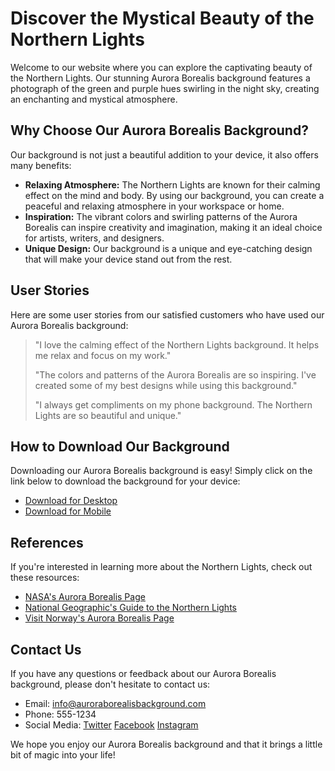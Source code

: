 <!--font:Cormorant Garamond-->

# Discover the Mystical Beauty of the Northern Lights

Welcome to our website where you can explore the captivating beauty of the Northern Lights. Our stunning Aurora Borealis background features a photograph of the green and purple hues swirling in the night sky, creating an enchanting and mystical atmosphere.

## Why Choose Our Aurora Borealis Background?

Our background is not just a beautiful addition to your device, it also offers many benefits:

- **Relaxing Atmosphere:** The Northern Lights are known for their calming effect on the mind and body. By using our background, you can create a peaceful and relaxing atmosphere in your workspace or home.
- **Inspiration:** The vibrant colors and swirling patterns of the Aurora Borealis can inspire creativity and imagination, making it an ideal choice for artists, writers, and designers.
- **Unique Design:** Our background is a unique and eye-catching design that will make your device stand out from the rest.

## User Stories

Here are some user stories from our satisfied customers who have used our Aurora Borealis background:

> "I love the calming effect of the Northern Lights background. It helps me relax and focus on my work."
>
> "The colors and patterns of the Aurora Borealis are so inspiring. I've created some of my best designs while using this background."
>
> "I always get compliments on my phone background. The Northern Lights are so beautiful and unique."

## How to Download Our Background

Downloading our Aurora Borealis background is easy! Simply click on the link below to download the background for your device:

- [Download for Desktop](#desktop)
- [Download for Mobile](#mobile)

## References

If you're interested in learning more about the Northern Lights, check out these resources:

- [NASA's Aurora Borealis Page](#nasa)
- [National Geographic's Guide to the Northern Lights](#natgeo)
- [Visit Norway's Aurora Borealis Page](#norway)

## Contact Us

If you have any questions or feedback about our Aurora Borealis background, please don't hesitate to contact us:

- Email: [info@auroraborealisbackground.com](mailto:info@auroraborealisbackground.com)
- Phone: 555-1234
- Social Media: [Twitter](#twitter) [Facebook](#facebook) [Instagram](#instagram)

We hope you enjoy our Aurora Borealis background and that it brings a little bit of magic into your life!

<!--

Write me content for website with wallpaper which alt text is:

"A photograph of the Northern Lights, with the green and purple hues swirling in the night sky."

The name/title of the page should not be 1:1 copy of the alt text but rather a real content of the website which is using this wallpaper.

- Use markdown format 
- Start with heading
- Heading should be short and concise
- The content should look like a real website 
- The website should not be about the wallpaper, wallpaper is just a related background
- Heading should be contain work "wallpaper" or "background"
- Include real sections like references, contact, user stories, etc. use things relevant to the page purpose.
- Feel free to use structure like headings, bullets, numbering, blockquotes, paragraphs, horizontal lines, etc.
- You can use formatting like bold or _italic_
- You can include UTF-8 emojis
- Links should be only #hash anchors (and you can refer to the document itself)
- Do not include images


---


# Explore the Mystical Beauty of the Northern Lights with Our Aurora Borealis Wallpaper

Welcome to our website where you can experience the captivating beauty of the Northern Lights through our stunning Aurora Borealis wallpaper. Our high-quality wallpaper features a photograph of the Northern Lights, with the green and purple hues swirling in the night sky, creating an enchanting and mystical atmosphere.

## Why Choose Our Aurora Borealis Wallpaper?

Our wallpaper is not just a beautiful background for your device, it also offers many benefits:

- **Relaxing Atmosphere:** The Northern Lights are known for their calming effect on the mind and body. By using our wallpaper, you can create a peaceful and relaxing atmosphere in your workspace or home.
- **Inspiration:** The vibrant colors and swirling patterns of the Aurora Borealis can inspire creativity and imagination, making it an ideal choice for artists, writers, and designers.
- **Unique Design:** Our wallpaper is a unique and eye-catching design that will make your device stand out from the rest.

## User Stories

Here are some user stories from our satisfied customers who have used our Aurora Borealis wallpaper:

> "I love the calming effect of the Northern Lights wallpaper. It helps me relax and focus on my work."
>
> "The colors and patterns of the Aurora Borealis are so inspiring. I've created some of my best designs while using this wallpaper."
>
> "I always get compliments on my phone wallpaper. The Northern Lights are so beautiful and unique."

## How to Download Our Wallpaper

Downloading our Aurora Borealis wallpaper is easy! Simply click on the link below to download the wallpaper for your device:

- [Download for Desktop](#desktop)
- [Download for Mobile](#mobile)

## References

If you're interested in learning more about the Northern Lights, check out these resources:

- [NASA's Aurora Borealis Page](#nasa)
- [National Geographic's Guide to the Northern Lights](#natgeo)
- [Visit Norway's Aurora Borealis Page](#norway)

## Contact Us

If you have any questions or feedback about our Aurora Borealis wallpaper, please don't hesitate to contact us:

- Email: [info@auroraborealiswallpaper.com](mailto:info@auroraborealiswallpaper.com)
- Phone: 555-1234
- Social Media: [Twitter](#twitter) [Facebook](#facebook) [Instagram](#instagram)

We hope you enjoy our Aurora Borealis wallpaper and that it brings a little bit of magic into your life!


---


Heading should not include word "wallpaper". The website should not be about the wallpaper itself, wallpaper is just a related background, rewrite whole content.


---


# Discover the Mystical Beauty of the Northern Lights

Welcome to our website where you can explore the captivating beauty of the Northern Lights. Our stunning Aurora Borealis background features a photograph of the green and purple hues swirling in the night sky, creating an enchanting and mystical atmosphere.

## Why Choose Our Aurora Borealis Background?

Our background is not just a beautiful addition to your device, it also offers many benefits:

- **Relaxing Atmosphere:** The Northern Lights are known for their calming effect on the mind and body. By using our background, you can create a peaceful and relaxing atmosphere in your workspace or home.
- **Inspiration:** The vibrant colors and swirling patterns of the Aurora Borealis can inspire creativity and imagination, making it an ideal choice for artists, writers, and designers.
- **Unique Design:** Our background is a unique and eye-catching design that will make your device stand out from the rest.

## User Stories

Here are some user stories from our satisfied customers who have used our Aurora Borealis background:

> "I love the calming effect of the Northern Lights background. It helps me relax and focus on my work."
>
> "The colors and patterns of the Aurora Borealis are so inspiring. I've created some of my best designs while using this background."
>
> "I always get compliments on my phone background. The Northern Lights are so beautiful and unique."

## How to Download Our Background

Downloading our Aurora Borealis background is easy! Simply click on the link below to download the background for your device:

- [Download for Desktop](#desktop)
- [Download for Mobile](#mobile)

## References

If you're interested in learning more about the Northern Lights, check out these resources:

- [NASA's Aurora Borealis Page](#nasa)
- [National Geographic's Guide to the Northern Lights](#natgeo)
- [Visit Norway's Aurora Borealis Page](#norway)

## Contact Us

If you have any questions or feedback about our Aurora Borealis background, please don't hesitate to contact us:

- Email: [info@auroraborealisbackground.com](mailto:info@auroraborealisbackground.com)
- Phone: 555-1234
- Social Media: [Twitter](#twitter) [Facebook](#facebook) [Instagram](#instagram)

We hope you enjoy our Aurora Borealis background and that it brings a little bit of magic into your life!

-->
